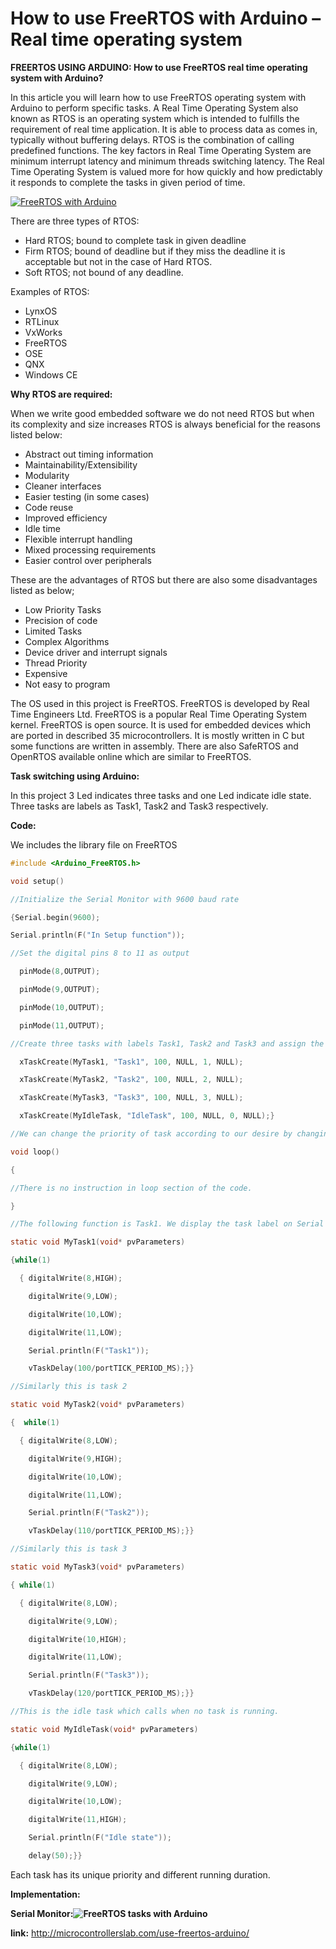 # How to use FreeRTOS with Arduino – Real time operating system

**FREERTOS USING ARDUINO:  How to use FreeRTOS real time operating system with Arduino?** 

In this article you will learn how to use FreeRTOS operating system with Arduino to perform specific tasks. A Real Time Operating System also known as RTOS is an operating system which is intended to fulfills the requirement of real time application. It is able to process data as comes in, typically without buffering delays. RTOS is the combination of calling predefined functions. The key factors in Real Time Operating System are minimum interrupt latency and minimum threads switching latency. The Real Time Operating System is valued more for how quickly and how predictably it responds to complete the tasks in given period of time.

[![FreeRTOS with Arduino](http://microcontrollerslab.com/wp-content/uploads/2017/07/FreeRTOS-with-Arduino.jpg)](http://microcontrollerslab.com/wp-content/uploads/2017/07/FreeRTOS-with-Arduino.jpg)

There are three types of RTOS:

- Hard RTOS; bound to complete task in given deadline
- Firm RTOS; bound of deadline but if they miss the deadline it is acceptable but not in the case of Hard RTOS.
- Soft RTOS; not bound of any deadline.

Examples of RTOS:

- LynxOS
- RTLinux
- VxWorks
- FreeRTOS
- OSE
- QNX
- Windows CE

**Why RTOS are required:**

When we write good embedded software we do not need RTOS but when its complexity and size increases RTOS is always beneficial for the reasons listed below:

- Abstract out timing information
- Maintainability/Extensibility
- Modularity
- Cleaner interfaces
- Easier testing (in some cases)
- Code reuse
- Improved efficiency
- Idle time
- Flexible interrupt handling
- Mixed processing requirements
- Easier control over peripherals

These are the advantages of RTOS but there are also some disadvantages listed as below;

- Low Priority Tasks
- Precision of code
- Limited Tasks
- Complex Algorithms
- Device driver and interrupt signals
- Thread Priority
- Expensive
- Not easy to program

The OS used in this project is FreeRTOS. FreeRTOS is developed by Real Time Engineers Ltd. FreeRTOS is a popular Real Time Operating System kernel. FreeRTOS is open source. It is used for embedded devices which are ported in described 35 microcontrollers. It is mostly written in C but some functions are written in assembly. There are also SafeRTOS and OpenRTOS available online which are similar to FreeRTOS.

**Task switching using Arduino:**

In this project 3 Led indicates three tasks and one Led indicate idle state. Three tasks are labels as Task1, Task2 and Task3 respectively.

**Code:**

We includes the library file on FreeRTOS

```c
#include <Arduino_FreeRTOS.h>

void setup()

//Initialize the Serial Monitor with 9600 baud rate

{Serial.begin(9600);

Serial.println(F("In Setup function"));

//Set the digital pins 8 to 11 as output

  pinMode(8,OUTPUT);

  pinMode(9,OUTPUT);

  pinMode(10,OUTPUT);

  pinMode(11,OUTPUT);

//Create three tasks with labels Task1, Task2 and Task3 and assign the priority as 1, 2 and 3 //respectively. We also create fourth task labeled as IdelTask when the there is no task in //operation and it has the highest priority.

  xTaskCreate(MyTask1, "Task1", 100, NULL, 1, NULL);

  xTaskCreate(MyTask2, "Task2", 100, NULL, 2, NULL);

  xTaskCreate(MyTask3, "Task3", 100, NULL, 3, NULL);

  xTaskCreate(MyIdleTask, "IdleTask", 100, NULL, 0, NULL);}

//We can change the priority of task according to our desire by changing the numeric’s //between NULL texts.

void loop()

{

//There is no instruction in loop section of the code.

}

//The following function is Task1. We display the task label on Serial monitor.

static void MyTask1(void* pvParameters)

{while(1)

  { digitalWrite(8,HIGH);

    digitalWrite(9,LOW); 

    digitalWrite(10,LOW);

    digitalWrite(11,LOW); 

    Serial.println(F("Task1"));

    vTaskDelay(100/portTICK_PERIOD_MS);}}

//Similarly this is task 2

static void MyTask2(void* pvParameters)

{  while(1)

  { digitalWrite(8,LOW);

    digitalWrite(9,HIGH); 

    digitalWrite(10,LOW);

    digitalWrite(11,LOW);   

    Serial.println(F("Task2"));

    vTaskDelay(110/portTICK_PERIOD_MS);}}

//Similarly this is task 3

static void MyTask3(void* pvParameters)

{ while(1)

  { digitalWrite(8,LOW);

    digitalWrite(9,LOW); 

    digitalWrite(10,HIGH);

    digitalWrite(11,LOW);

    Serial.println(F("Task3"));

    vTaskDelay(120/portTICK_PERIOD_MS);}}

//This is the idle task which calls when no task is running.

static void MyIdleTask(void* pvParameters)

{while(1)

  { digitalWrite(8,LOW);

    digitalWrite(9,LOW); 

    digitalWrite(10,LOW);

    digitalWrite(11,HIGH);

    Serial.println(F("Idle state"));

    delay(50);}}
```

Each task has its unique priority and different running duration.

**Implementation:**



**Serial Monitor:![FreeRTOS tasks with Arduino](http://microcontrollerslab.com/wp-content/uploads/2017/07/FreeRTOS-tasks-with-Arduino.jpg)**

**link:**  http://microcontrollerslab.com/use-freertos-arduino/

